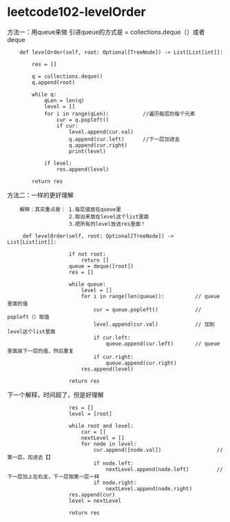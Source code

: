 # leetcode102-levelOrder


方法一：用queue来做
       引进queue的方式是 = collections.deque（）或者 deque

        def levelOrder(self, root: Optional[TreeNode]) -> List[List[int]]:

            res = []

            q = collections.deque()
            q.append(root)   

            while q:
                qLen = len(q)                   
                level = []
                for i in range(qLen):           //遍历每层的每个元素
                    cur = q.popleft()
                    if cur:
                        level.append(cur.val)
                        q.append(cur.left)      //下一层加进去
                        q.append(cur.right)
                        print(level)

                if level:
                    res.append(level)

            return res
  
  
 方法二：一样的更好理解
 
        解释：其实重点是： 1.每层值放在queue里
                        2.取出来放在level这个list里面
                        3.把所有的level放进res里面！
 
         def levelOrder(self, root: Optional[TreeNode]) -> List[List[int]]:

                        if not root:
                            return []
                        queue = deque([root])
                        res = []

                        while queue:
                            level = []
                            for i in range(len(queue)):          // queue里面的值
                                cur = queue.popleft()            // popleft（）取值
                                level.append(cur.val)            // 加到level这个list里面
                                if cur.left:
                                    queue.append(cur.left)       // queue里面装下一层的值，然后重复
                                if cur.right:
                                    queue.append(cur.right)
                            res.append(level)

                        return res      
            
  下一个解释，时间超了，但是好理解         
          
                        res = []
                        level = [root]

                        while root and level:
                            cur = []
                            nextLevel = []
                            for node in level:
                                cur.append([node.val])                  //第一层，加进去【】
                                if node.left:
                                    nextLevel.append(node.left)         //下一层加上左右支，下一层按第一层一样
                                if node.right:
                                    nextLevel.append(node.right)
                        res.append(cur)
                        level = nextLevel

                        return res
